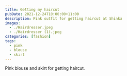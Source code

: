 ```yaml
---
title: Getting my haircut
pubDate: 2021-12-24T10:00:00+11:00
description: Pink outfit for getting haircut at Shinka
images:
  - ./Hairdresser.jpeg
  - ./Hairdresser (1).jpeg
categories: [fashion]
tags:
  - pink
  - blouse
  - skirt
---
```


Pink blouse and skirt for getting haircut.
